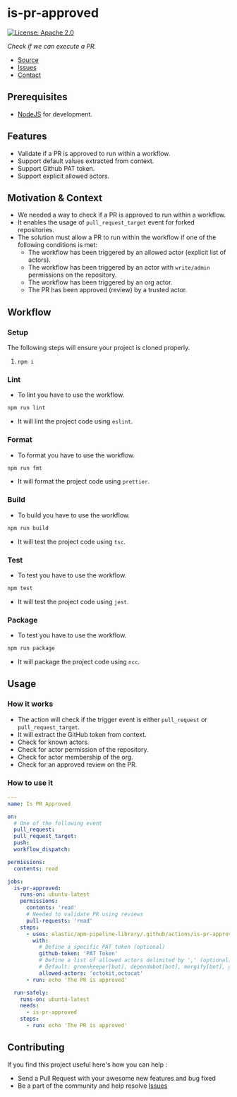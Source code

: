 # is-pr-approved
[![License: Apache 2.0](https://img.shields.io/badge/license-Apache--2.0-yellow)](https://opensource.org/license/apache-2-0/)

*Check if we can execute a PR.*
* [Source](https://github.com/elastic/apm-pipeline-library)
* [Issues](https://github.com/elastic/apm-pipeline-library/issues)
* [Contact](mailto:adrien.mannocci@elastic.co)

## Prerequisites
* [NodeJS](https://nodejs.org/en) for development.

## Features
* Validate if a PR is approved to run within a workflow.
* Support default values extracted from context.
* Support Github PAT token.
* Support explicit allowed actors.

## Motivation & Context

* We needed a way to check if a PR is approved to run within a workflow.
* It enables the usage of `pull_request_target` event for forked repositories.
* The solution must allow a PR to run within the workflow if one of the following conditions is met:
  * The workflow has been triggered by an allowed actor (explicit list of actors).
  * The workflow has been triggered by an actor with `write/admin` permissions on the repository.
  * The workflow has been triggered by an org actor.
  * The PR has been approved (review) by a trusted actor.

## Workflow

### Setup
The following steps will ensure your project is cloned properly.
1. `npm i`

### Lint
* To lint you have to use the workflow.

```bash
npm run lint
```

* It will lint the project code using `eslint`.

### Format
* To format you have to use the workflow.

```bash
npm run fmt
```

* It will format the project code using `prettier`.

### Build
* To build you have to use the workflow.

```bash
npm run build
```

* It will test the project code using `tsc`.

### Test
* To test you have to use the workflow.

```bash
npm test
```

* It will test the project code using `jest`.

### Package
* To test you have to use the workflow.

```bash
npm run package
```

* It will package the project code using `ncc`.

## Usage

### How it works

* The action will check if the trigger event is either `pull_request` or `pull_request_target`.
* It will extract the GitHub token from context.
* Check for known actors.
* Check for actor permission of the repository.
* Check for actor membership of the org.
* Check for an approved review on the PR.

### How to use it

```yaml
---
name: Is PR Approved

on:
  # One of the following event
  pull_request:
  pull_request_target:
  push:
  workflow_dispatch:

permissions:
  contents: read

jobs:
  is-pr-approved:
    runs-on: ubuntu-latest
    permissions:
      contents: 'read'
      # Needed to validate PR using reviews
      pull-requests: 'read'
    steps:
      - uses: elastic/apm-pipeline-library/.github/actions/is-pr-approved@current
        with:
          # Define a specific PAT token (optional)
          github-token: 'PAT Token'
          # Define a list of allowed actors delimited by ',' (optional)
          # Default: greenkeeper[bot], dependabot[bot], mergify[bot], github-actions[bot]
          allowed-actors: 'octokit,octocat'
      - run: echo 'The PR is approved'

  run-safely:
    runs-on: ubuntu-latest
    needs:
      - is-pr-approved
    steps:
      - run: echo 'The PR is approved'
```

## Contributing

If you find this project useful here's how you can help :

* Send a Pull Request with your awesome new features and bug fixed
* Be a part of the community and help resolve [Issues](https://github.com/elastic/apm-pipeline-library/issues)
